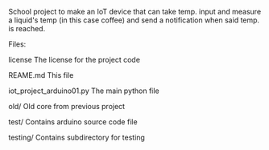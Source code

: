 School project to make an IoT device that can take temp. input and measure a liquid's temp (in this case coffee) and send a notification when said temp. is reached.

Files:

license		The license for the project code

REAME.md	This file

iot_project_arduino01.py	The main python file

old/		Old core from previous project

test/		Contains arduino source code file

testing/	Contains subdirectory for testing


